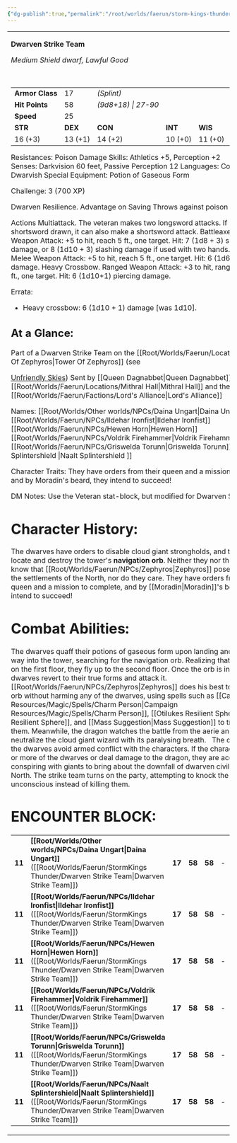 ```yaml
---
{"dg-publish":true,"permalink":"/root/worlds/faerun/storm-kings-thunder/dwarven-strike-team/"}
---
```


<table><tbody><tr class="odd"><td><p><strong>Dwarven Strike Team</strong></p><p><em>Medium Shield dwarf, Lawful Good</em></p><p> </p><table><tbody><tr class="odd"><td><strong>Armor Class</strong></td><td>17</td><td><em>(Splint)</em></td></tr><tr class="even"><td><strong>Hit Points</strong></td><td>58</td><td><em>(9d8+18) | 27-90</em></td></tr><tr class="odd"><td><strong>Speed</strong></td><td>25</td><td> </td></tr>



<td><strong>STR</strong></td><td><strong>DEX</strong></td><td><strong>CON</strong></td><td><strong>INT</strong></td><td><strong>WIS</strong></td><td><strong>CHA</strong></td></tr><tr class="even"><td>16 (+3)</td><td>13 (+1)</td><td>14 (+2)</td><td>10 (+0)</td><td>11 (+0)</td><td>10 (+0)</td></tr></tbody></table>

Resistances: Poison Damage 
Skills: Athletics +5, Perception +2
Senses: Darkvision 60 feet, Passive Perception 12
Languages: Common, Dwarvish
Special Equipment: Potion of Gaseous Form

Challenge: 3 (700 XP)

Dwarven Resilience. Advantage on Saving Throws against poison

Actions
Multiattack. The veteran makes two longsword attacks. If it has a shortsword drawn, it can also make a shortsword attack.
Battleaxe. Melee Weapon Attack: +5 to hit, reach 5 ft., one target.
Hit: 7 (1d8 + 3) slashing damage, or 8 (1d10 + 3) slashing damage if used with two hands.
Handaxe. Melee Weapon Attack: +5 to hit, reach 5 ft., one target.
Hit: 6 (1d6 + 3) slashing damage.
Heavy Crossbow. Ranged Weapon Attack: +3 to hit, range 100/400 ft., one target.
Hit: 6 (1d10+1) piercing damage. 


Errata:

-   Heavy crossbow: 6 (1d10 + 1) damage \[was 1d10\].

## At a Glance:
Part of a Dwarven Strike Team on the [[Root/Worlds/Faerun/Locations/Tower Of Zephyros\|Tower Of Zephyros]]  (see <a href="onenote:Locations.one#Unfriendly Skies&amp;section-id={A9A97485-7C88-455D-84CB-DFF2A41EAB4D}&amp;page-id={21403EDC-0668-427D-8D43-64C8B0348413}&amp;end&amp;base-path=https://d.docs.live.net/8ef41446453a2105/Documents/DnD Campaigns/06 SKT">

Unfriendly Skies</a>) Sent by [[Queen Dagnabbet\|Queen Dagnabbet]] of [[Root/Worlds/Faerun/Locations/Mithral Hall\|Mithral Hall]] and the [[Root/Worlds/Faerun/Factions/Lord's Alliance\|Lord's Alliance]]

Names:
[[Root/Worlds/Other worlds/NPCs/Daina Ungart\|Daina Ungart]]
[[Root/Worlds/Faerun/NPCs/Ildehar Ironfist\|Ildehar Ironfist]]
[[Root/Worlds/Faerun/NPCs/Hewen Horn\|Hewen Horn]]
[[Root/Worlds/Faerun/NPCs/Voldrik Firehammer\|Voldrik Firehammer]]
[[Root/Worlds/Faerun/NPCs/Griswelda Torunn\|Griswelda Torunn]]
[[Naalt Splintershield \|Naalt Splintershield ]]

Character Traits:
They have orders from their queen and a mission to complete, and by Moradin's beard, they intend to succeed!

DM Notes:
Use the Veteran stat-block, but modified for Dwarven Statistics

# **Character History:**

The dwarves have orders to disable cloud giant strongholds, and they plan to locate and destroy the tower's **navigation orb**. Neither they nor the dragon know that [[Root/Worlds/Faerun/NPCs/Zephyros\|Zephyros]] poses no threat to the settlements of the North, nor do they care. They have orders from their queen and a mission to complete, and by [[Moradin\|Moradin]]'s beard, they intend to succeed!

# **Combat Abilities:** 

The dwarves quaff their potions of gaseous form upon landing and make their way into the tower, searching for the navigation orb. Realizing that the orb isn't on the first floor, they fly up to the second floor. Once the orb is in sight, the dwarves revert to their true forms and attack it. [[Root/Worlds/Faerun/NPCs/Zephyros\|Zephyros]] does his best to protect the orb without harming any of the dwarves, using spells such as [[Campaign Resources/Magic/Spells/Charm Person\|Campaign Resources/Magic/Spells/Charm Person]], [[Otilukes Resilient Sphere\|Otilukes Resilient Sphere]], and [[Mass Suggestion\|Mass Suggestion]]  to trap or divert them. Meanwhile, the dragon watches the battle from the aerie and tries to neutralize the cloud giant wizard with its paralysing breath.
 
The dragon and the dwarves avoid armed conflict with the characters. If the characters kill one or more of the dwarves or deal damage to the dragon, they are accused of conspiring with giants to bring about the downfall of dwarven civilization in the North. The strike team turns on the party, attempting to knock the characters unconscious instead of killing them.

# **ENCOUNTER BLOCK:**

|        |                                                                                                                                                                                                                                                                                                    |        |        |        |     |       |        |
|--------|----------------------------------------------------------------------------------------------------------------------------------------------------------------------------------------------------------------------------------------------------------------------------------------------------|--------|--------|--------|-----|-------|--------|
| **11** | **[[Root/Worlds/Other worlds/NPCs/Daina Ungart\|Daina Ungart]]** ([[Root/Worlds/Faerun/StormKings Thunder/Dwarven Strike Team\|Dwarven Strike Team]])           | **17** | **58** | **58** | \-  | Notes | 700 XP |
| **11** | **[[Root/Worlds/Faerun/NPCs/Ildehar Ironfist\|Ildehar Ironfist]]** ([[Root/Worlds/Faerun/StormKings Thunder/Dwarven Strike Team\|Dwarven Strike Team]])       | **17** | **58** | **58** | \-  | Notes | 700 XP |
| **11** | **[[Root/Worlds/Faerun/NPCs/Hewen Horn\|Hewen Horn]]** ([[Root/Worlds/Faerun/StormKings Thunder/Dwarven Strike Team\|Dwarven Strike Team]])             | **17** | **58** | **58** | \-  | Notes | 700 XP |
| **11** | **[[Root/Worlds/Faerun/NPCs/Voldrik Firehammer\|Voldrik Firehammer]]** ([[Root/Worlds/Faerun/StormKings Thunder/Dwarven Strike Team\|Dwarven Strike Team]])     | **17** | **58** | **58** | \-  | Notes | 700 XP |
| **11** | **[[Root/Worlds/Faerun/NPCs/Griswelda Torunn\|Griswelda Torunn]]** ([[Root/Worlds/Faerun/StormKings Thunder/Dwarven Strike Team\|Dwarven Strike Team]])       | **17** | **58** | **58** | \-  | Notes | 700 XP |
| **11** | **[[Root/Worlds/Faerun/NPCs/Naalt Splintershield\|Naalt Splintershield]]** ([[Root/Worlds/Faerun/StormKings Thunder/Dwarven Strike Team\|Dwarven Strike Team]])   | **17** | **58** | **58** | \-  | Notes | 700 XP |
